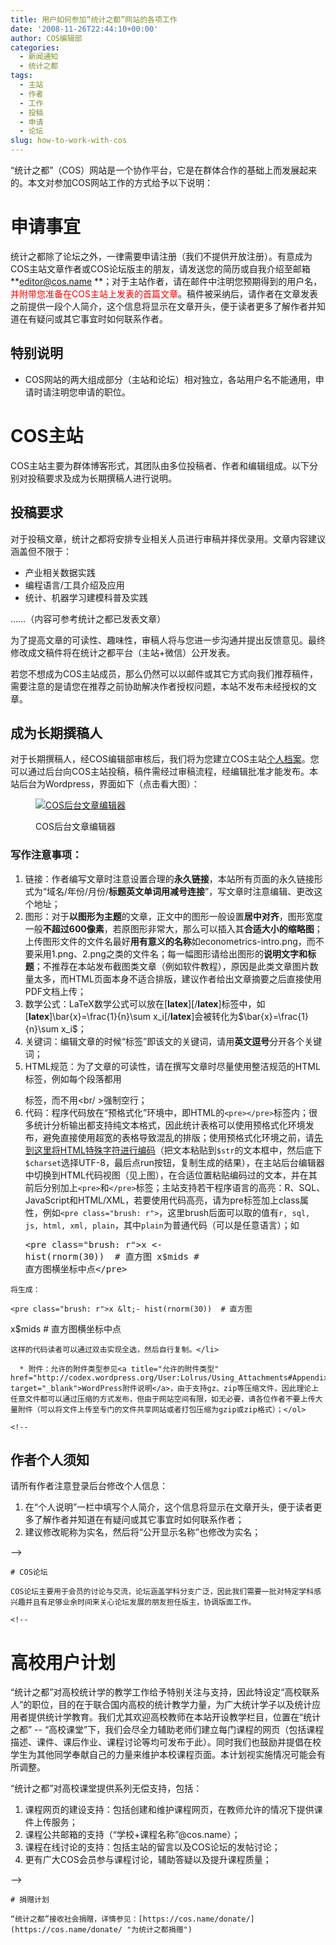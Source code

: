 ```yaml
---
title: 用户如何参加“统计之都”网站的各项工作
date: '2008-11-26T22:44:10+00:00'
author: COS编辑部
categories:
  - 新闻通知
  - 统计之都
tags:
  - 主站
  - 作者
  - 工作
  - 投稿
  - 申请
  - 论坛
slug: how-to-work-with-cos
---
```


“统计之都”（COS）网站是一个协作平台，它是在群体合作的基础上而发展起来的。本文对参加COS网站工作的方式给予以下说明：<!--more-->

# 申请事宜

统计之都除了论坛之外，一律需要申请注册（我们不提供开放注册）。有意成为COS主站文章作者或COS论坛版主的朋友，请发送您的简历或自我介绍至邮箱**editor@cos.name **；对于主站作者，请在邮件中注明您预期得到的用户名，<span style="color: #ff0000;">并附带您准备在COS主站上发表的首篇文章</span>。稿件被采纳后，请作者在文章发表之前提供一段个人简介，这个信息将显示在文章开头，便于读者更多了解作者并知道在有疑问或其它事宜时如何联系作者。

## 特别说明

  * COS网站的两大组成部分（主站和论坛）相对独立，各站用户名不能通用，申请时请注明您申请的职位。

# COS主站

COS主站主要为群体博客形式，其团队由多位投稿者、作者和编辑组成。以下分别对投稿要求及成为长期撰稿人进行说明。

## 投稿要求

对于投稿文章，统计之都将安排专业相关人员进行审稿并择优录用。文章内容建议涵盖但不限于：

  * 产业相关数据实践
  * 编程语言/工具介绍及应用
  * 统计、机器学习建模科普及实践

……（内容可参考统计之都已发表文章）

为了提高文章的可读性、趣味性，审稿人将与您进一步沟通并提出反馈意见。最终修改成文稿件将在统计之都平台（主站+微信）公开发表。

若您不想成为COS主站成员，那么仍然可以以邮件或其它方式向我们推荐稿件，需要注意的是请您在推荐之前协助解决作者授权问题，本站不发布未经授权的文章。

## 成为长期撰稿人

对于长期撰稿人，经COS编辑部审核后，我们将为您建立COS主站[个人档案](https://cos.name/wp-admin/profile.php)。您可以通过后台向COS主站投稿，稿件需经过审稿流程，经编辑批准才能发布。本站后台为Wordpress，界面如下（点击看大图）：<figure id="attachment_841" style="width: 300px" class="wp-caption aligncenter">

[![COS后台文章编辑器](https://cos.name/wp-content/uploads/2008/11/editor-for-authors.png "COS后台文章编辑器")](https://cos.name/wp-content/uploads/2008/11/editor-for-authors.png)<figcaption class="wp-caption-text">COS后台文章编辑器</figcaption></figure> 

### **写作注意事项：**

  1. 链接：作者编写文章时注意设置合理的**永久链接**，本站所有页面的永久链接形式为“域名/年份/月份/**标题英文单词用减号连接**”，写文章时注意编辑、更改这个地址；
  2. 图形：对于**以图形为主题**的文章，正文中的图形一般设置**居中对齐**，图形宽度一般**不超过600像素**，若原图形非常大，那么可以插入其**合适大小的缩略图**；上传图形文件的文件名最好**用有意义的名称**如econometrics-intro.png，而不要采用1.png、2.png之类的文件名；每一幅图形请给出图形的**说明文字和标题**；不推荐在本站发布截图类文章（例如软件教程），原因是此类文章图片数量太多，而HTML页面本身不适合排版，建议作者给出文章摘要之后直接使用PDF文档上传；
  3. 数学公式：LaTeX数学公式可以放在[**latex**][/**latex**]标签中，如[**latex**]\bar{x}=\frac{1}{n}\sum x_i[/**latex**]会被转化为$\bar{x}=\frac{1}{n}\sum x_i$；
  4. 关键词：编辑文章的时候“标签”即该文的关键词，请用**英文逗号**分开各个关键词；
  5. HTML规范：为了文章的可读性，请在撰写文章时尽量使用整洁规范的HTML标签，例如每个段落都用<p></p>标签，而不用<br/ >强制空行；
  6. 代码：程序代码放在“预格式化”环境中，即HTML的`<pre></pre>`标签内；很多统计分析输出都支持纯文本格式，因此统计表格可以使用预格式化环境发布，避免直接使用超宽的表格导致混乱的排版；使用预格式化环境之前，请<a href="http://www.functions-online.com/htmlspecialchars.html" target="_blank">先到这里将HTML特殊字符进行编码</a>（把文本粘贴到`$str`的文本框中，然后底下`$charset`选择UTF-8，最后点run按钮，复制生成的结果），在主站后台编辑器中切换到HTML代码视图（见上图），在合适位置粘贴编码过的文本，并在其前后分别加上`<pre>`和`</pre>`标签；主站支持若干程序语言的高亮：R、SQL、JavaScript和HTML/XML，若要使用代码高亮，请为pre标签加上class属性，例如`<pre class="brush: r">`，这里brush后面可以取的值有`r, sql, js, html, xml, plain`，其中`plain`为普通代码（可以是任意语言）；如 <pre class="brush: plain">&lt;pre class="brush: r"&gt;x &lt;- hist(rnorm(30))  # 直方图
x$mids  # 直方图横坐标中点&lt;/pre&gt;</pre>
    
    将生成：
    
    <pre class="brush: r">x &lt;- hist(rnorm(30))  # 直方图
x$mids  # 直方图横坐标中点</pre>
    
    这样的代码读者可以通过双击实现全选，然后自行复制。</li> 
    
      * 附件：允许的附件类型参见<a title="允许的附件类型" href="http://codex.wordpress.org/User:Lolrus/Using_Attachments#Appendix:_Allowed_attachment_file_types" target="_blank">WordPress附件说明</a>，由于支持gz、zip等压缩文件，因此理论上任意文件都可以通过压缩的方式发布，但由于网站空间有限，如无必要，请各位作者不要上传大量附件（可以将文件上传至专门的文件共享网站或者打包压缩为gzip或zip格式）；</ol> 
    
    <!--


<h2>作者个人须知</h2>


请所有作者注意登录后台修改个人信息：


<ol>
 	

<li>在“个人说明”一栏中填写个人简介，这个信息将显示在文章开头，便于读者更多了解作者并知道在有疑问或其它事宜时如何联系作者；</li>


 	

<li>建议修改昵称为实名，然后将“公开显示名称”也修改为实名；</li>


</ol>


-->
    
    # COS论坛
    
    COS论坛主要用于会员的讨论与交流，论坛涵盖学科分支广泛，因此我们需要一批对特定学科感兴趣并且有足够业余时间来关心论坛发展的朋友担任版主，协调版面工作。
  
    <!--


<h1>高校用户计划</h1>


“统计之都”对高校统计学的教学工作给予特别关注与支持，因此特设定“高校联系人”的职位，目的在于联合国内高校的统计教学力量，为广大统计学子以及统计应用者提供统计学教育。我们尤其欢迎高校教师在本站开设教学栏目，位置在“统计之都” -- “高校课堂”下，我们会尽全力辅助老师们建立每门课程的网页（包括课程描述、课件、课后作业、课程讨论等均可发布于此）。同时我们也鼓励并提倡在校学生为其他同学奉献自己的力量来维护本校课程页面。本计划视实施情况可能会有所调整。

“统计之都”对高校课堂提供系列无偿支持，包括：


<ol>
 	

<li>课程网页的建设支持：包括创建和维护课程网页，在教师允许的情况下提供课件上传服务；</li>


 	

<li>课程公共邮箱的支持（“学校+课程名称”@cos.name）；</li>


 	

<li>课程在线讨论的支持：包括主站的留言以及COS论坛的发帖讨论；</li>


 	

<li>更有广大COS会员参与课程讨论，辅助答疑以及提升课程质量；</li>


</ol>


-->
    
    # 捐赠计划
    
    “统计之都”接收社会捐赠，详情参见：[https://cos.name/donate/](https://cos.name/donate/ "为统计之都捐赠")
